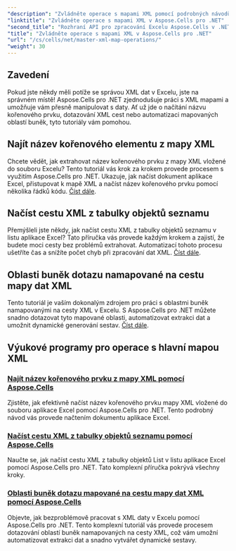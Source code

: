 ```yaml
---
"description": "Zvládněte operace s mapami XML pomocí podrobných návodů. Snadno načítávejte kořenové prvky, dotazujte se na cesty XML a mapujte oblasti buněk v souborech Excelu."
"linktitle": "Zvládněte operace s mapami XML v Aspose.Cells pro .NET"
"second_title": "Rozhraní API pro zpracování Excelu Aspose.Cells v .NET"
"title": "Zvládněte operace s mapami XML v Aspose.Cells pro .NET"
"url": "/cs/cells/net/master-xml-map-operations/"
"weight": 30
---
```


## Zavedení

Pokud jste někdy měli potíže se správou XML dat v Excelu, jste na správném místě! Aspose.Cells pro .NET zjednodušuje práci s XML mapami a umožňuje vám přesně manipulovat s daty. Ať už jde o načítání názvu kořenového prvku, dotazování XML cest nebo automatizaci mapovaných oblastí buněk, tyto tutoriály vám pomohou.

## Najít název kořenového elementu z mapy XML  
Chcete vědět, jak extrahovat název kořenového prvku z mapy XML vložené do souboru Excelu? Tento tutoriál vás krok za krokem provede procesem s využitím Aspose.Cells pro .NET. Ukazuje, jak načíst dokument aplikace Excel, přistupovat k mapě XML a načíst název kořenového prvku pomocí několika řádků kódu. [Číst dále](./find-root-element-name-from-xml-map/).

## Načíst cestu XML z tabulky objektů seznamu  
Přemýšleli jste někdy, jak načíst cestu XML z tabulky objektů seznamu v listu aplikace Excel? Tato příručka vás provede každým krokem a zajistí, že budete moci cesty bez problémů extrahovat. Automatizací tohoto procesu ušetříte čas a snížíte počet chyb při zpracování dat XML. [Číst dále](./retrieve-xml-path-from-list-object-table/).

## Oblasti buněk dotazu namapované na cestu mapy dat XML  
Tento tutoriál je vaším dokonalým zdrojem pro práci s oblastmi buněk namapovanými na cesty XML v Excelu. S Aspose.Cells pro .NET můžete snadno dotazovat tyto mapované oblasti, automatizovat extrakci dat a umožnit dynamické generování sestav. [Číst dále](./query-cell-areas-mapped-to-xml-data-map-path/).

## Výukové programy pro operace s hlavní mapou XML
### [Najít název kořenového prvku z mapy XML pomocí Aspose.Cells](./find-root-element-name-from-xml-map/)
Zjistěte, jak efektivně načíst název kořenového prvku mapy XML vložené do souboru aplikace Excel pomocí Aspose.Cells pro .NET. Tento podrobný návod vás provede načtením dokumentu aplikace Excel.
### [Načíst cestu XML z tabulky objektů seznamu pomocí Aspose.Cells](./retrieve-xml-path-from-list-object-table/)
Naučte se, jak načíst cestu XML z tabulky objektů List v listu aplikace Excel pomocí Aspose.Cells pro .NET. Tato komplexní příručka pokrývá všechny kroky.
### [Oblasti buněk dotazu mapované na cestu mapy dat XML pomocí Aspose.Cells](./query-cell-areas-mapped-to-xml-data-map-path/)
Objevte, jak bezproblémově pracovat s XML daty v Excelu pomocí Aspose.Cells pro .NET. Tento komplexní tutoriál vás provede procesem dotazování oblastí buněk namapovaných na cesty XML, což vám umožní automatizovat extrakci dat a snadno vytvářet dynamické sestavy.